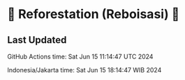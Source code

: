 
# 🌳 Reforestation (Reboisasi) 🌲

## Last Updated

GitHub Actions time: Sat Jun 15 11:14:47 UTC 2024

Indonesia/Jakarta time: Sat Jun 15 18:14:47 WIB 2024
